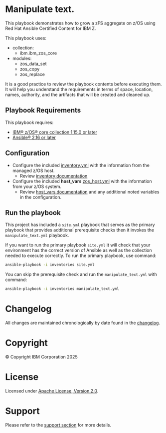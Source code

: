 # Manipulate text.
This playbook demonstrates how to grow a zFS aggregate on z/OS using Red Hat
Ansible Certified Content for IBM Z.

This playbook uses:
  - collection:
    - ibm.ibm_zos_core
  - modules:
    - zos_data_set
    - zos_copy
    - zos_replace

It is a good practice to review the playbook contents before executing
them. It will help you understand the requirements in terms of space, location,
names, authority, and the artifacts that will be created and cleaned up.

## Playbook Requirements
This playbook requires:

- [IBM® z/OS® core collection 1.15.0 or later](https://galaxy.ansible.com/ibm/ibm_zos_core)
- [Ansible® 2.16 or later](https://docs.ansible.com/ansible/latest/installation_guide/intro_installation.html)

## Configuration
- Configure the included [inventory.yml](inventories/inventory.yml) with the
  information from the managed z/OS host.
  - Review [inventory documentation](../../../docs/share/zos_core/configure_inventory.md)
- Configure the included **host_vars** [zos_host.yml](inventories/host_vars/zos_host.yml)
  with the information from your z/OS system.
  - Review [host_vars documentation](../../../docs/share/zos_core/configure_host_vars.md)
    and any additional noted variables in the configuration.

## Run the playbook
This project has included a `site.yml` playbook that serves as the primary playbook
that provides additional prerequisite checks then it invokes the `manipulate_text.yml`
playbook.

If you want to run the primary playbook `site.yml` it will check that your environment
has the correct version of Ansible as well as the collection needed to execute
correctly. To run the primary playbook, use command:

```bash
ansible-playbook -i inventories site.yml
```

You can skip the prerequisite check and run the `manipulate_text.yml` with
command:

```bash
ansible-playbook -i inventories manipulate_text.yml
```

# Changelog
All changes are maintained chronologically by date found in the
[changelog](changelog.yml).

# Copyright
© Copyright IBM Corporation 2025

# License
Licensed under [Apache License,
Version 2.0](https://opensource.org/licenses/Apache-2.0).

# Support
Please refer to the [support section](../../../README.md#support) for more
details.
